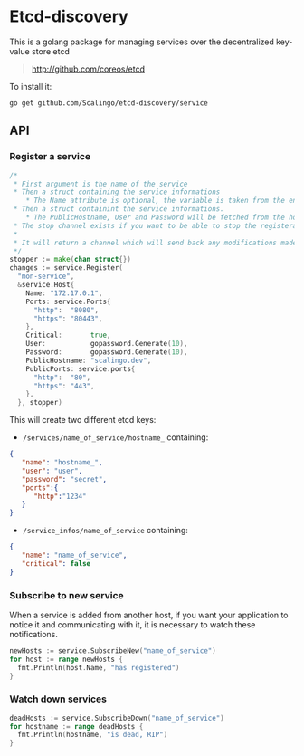 Etcd-discovery
==============

This is a golang package for managing services over the decentralized key-value store etcd

> http://github.com/coreos/etcd

To install it:

`go get github.com/Scalingo/etcd-discovery/service`

API
---

### Register a service

```go
/*
 * First argument is the name of the service
 * Then a struct containing the service informations
    * The Name attribute is optional, the variable is taken from the environment variable HOSTNAME or from os.Hostname()
 * Then a struct containint the service informations.
    * The PublicHostname, User and Password will be fetched from the host informations if empty
 * The stop channel exists if you want to be able to stop the registeration
 *
 * It will return a channel which will send back any modifications made to the service by the other host of the same service. This is usefull for credential synchronisation.
 */
stopper := make(chan struct{})
changes := service.Register(
  "mon-service",
  &service.Host{
    Name: "172.17.0.1",
    Ports: service.Ports{
      "http":  "8080",
      "https": "80443",
    },
    Critical:       true,
    User:           gopassword.Generate(10),
    Password:       gopassword.Generate(10),
    PublicHostname: "scalingo.dev",
    PublicPorts: service.ports{
      "http":  "80",
      "https": "443",
    },
  }, stopper)
```

This will create two different etcd keys:

* `/services/name_of_service/hostname_` containing:
```json
{
   "name": "hostname_",
   "user": "user",
   "password": "secret",
   "ports":{
      "http":"1234"
   }
}
```

* `/service_infos/name_of_service` containing:
```json
{
   "name": "name_of_service",
   "critical": false
}
```

### Subscribe to new service

When a service is added from another host, if you want your application to
notice it and communicating with it, it is necessary to watch these
notifications.

```go
newHosts := service.SubscribeNew("name_of_service")
for host := range newHosts {
  fmt.Println(host.Name, "has registered")
}
```

### Watch down services

```go
deadHosts := service.SubscribeDown("name_of_service")
for hostname := range deadHosts {
  fmt.Println(hostname, "is dead, RIP")
}
```
